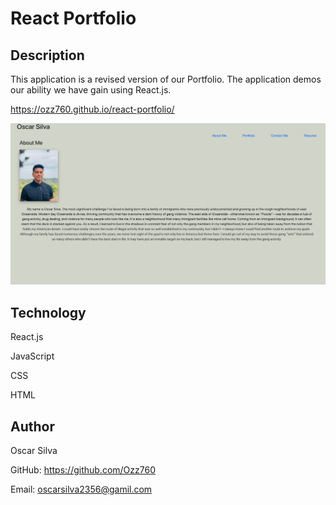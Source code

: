 # React Portfolio 

## Description 
This application is a revised version of our Portfolio. The application demos our ability we have gain using React.js. 

https://ozz760.github.io/react-portfolio/

![Photo of Oscar Silva](./src/components/images/OscarSilvaPortfolio.png) 

## Technology 

React.js 

JavaScript

CSS 

HTML 

## Author 
Oscar Silva 

GitHub: https://github.com/Ozz760

Email: oscarsilva2356@gamil.com